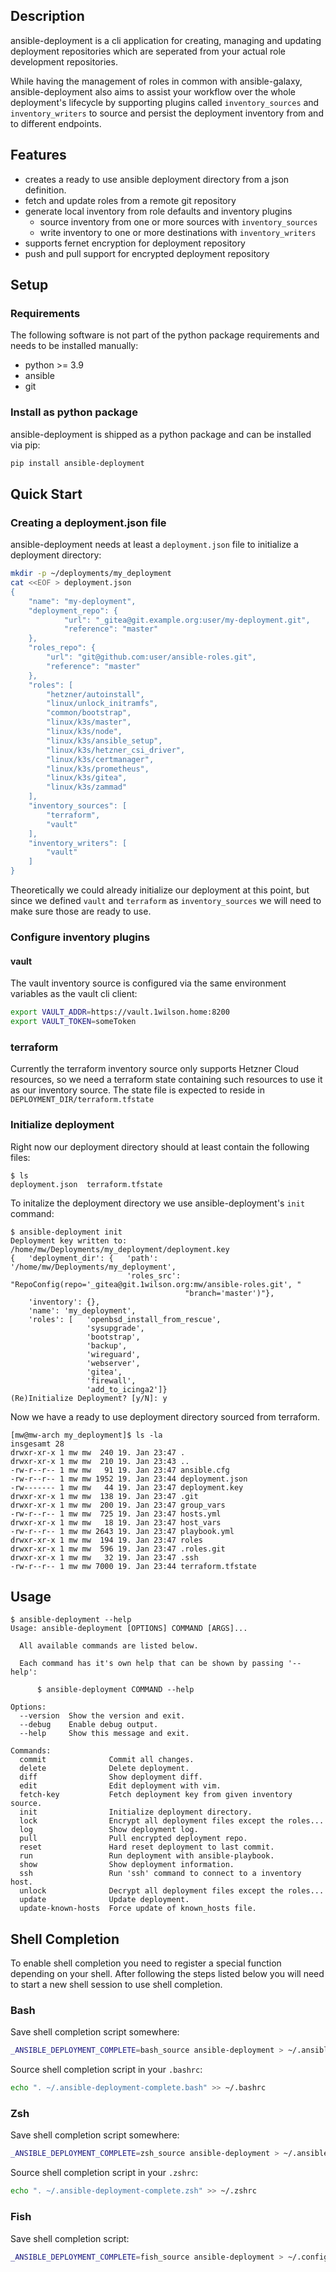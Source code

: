 ## Description
ansible-deployment is a cli application for creating, managing and updating
deployment repositories which are seperated from your actual role development repositories.

While having the management of roles in common with ansible-galaxy, ansible-deployment
also aims to assist your workflow over the whole deployment's lifecycle by
supporting plugins called ``inventory_sources`` and ``inventory_writers`` to 
source and persist the deployment inventory from and to different endpoints.


## Features
- creates a ready to use ansible deployment directory from a json definition.
- fetch and update roles from a remote git repository
- generate local inventory from role defaults and inventory plugins
  - source inventory from one or more sources with ``inventory_sources`` 
  - write inventory to one or more destinations with ``inventory_writers``
- supports fernet encryption for deployment repository
- push and pull support for encrypted deployment repository


## Setup
### Requirements
The following software is not part of the python package requirements 
and needs to be installed manually:
- python >= 3.9
- ansible
- git



### Install as python package
ansible-deployment is shipped as a python package and can be installed via pip:

```sh
pip install ansible-deployment
```

## Quick Start


### Creating a deployment.json file
ansible-deployment needs at least a ``deployment.json`` file to initialize
a deployment directory:

```sh
mkdir -p ~/deployments/my_deployment
cat <<EOF > deployment.json
{
    "name": "my-deployment",
    "deployment_repo": {
            "url": "_gitea@git.example.org:user/my-deployment.git",
            "reference": "master"
    },
    "roles_repo": {
        "url": "git@github.com:user/ansible-roles.git",
        "reference": "master"
    },
    "roles": [
        "hetzner/autoinstall",
        "linux/unlock_initramfs",
        "common/bootstrap",
        "linux/k3s/master",
        "linux/k3s/node",
        "linux/k3s/ansible_setup",
        "linux/k3s/hetzner_csi_driver",
        "linux/k3s/certmanager",
        "linux/k3s/prometheus",
        "linux/k3s/gitea",
        "linux/k3s/zammad"
    ],
    "inventory_sources": [
        "terraform",
        "vault"
    ],
    "inventory_writers": [
        "vault"
    ]
}
```

Theoretically we could already initialize our deployment at this point, but 
since we defined ``vault`` and ``terraform`` as ``inventory_sources`` we will
need to make sure those are ready to use.

### Configure inventory plugins

#### vault
The vault inventory source is configured via the same environment variables as the
vault cli client:
```sh
export VAULT_ADDR=https://vault.1wilson.home:8200
export VAULT_TOKEN=someToken
```

### terraform
Currently the terraform inventory source only supports Hetzner Cloud resources,
so we need a terraform state containing such resources to use it as our
inventory source. 
The state file is expected to reside in ``DEPLOYMENT_DIR/terraform.tfstate``


### Initialize deployment
Right now our deployment directory should at least contain the following files:

```
$ ls
deployment.json  terraform.tfstate
```

To initalize the deployment directory we use ansible-deployment's ``init`` command:

```
$ ansible-deployment init
Deployment key written to: /home/mw/Deployments/my_deployment/deployment.key
{   'deployment_dir': {   'path': '/home/mw/Deployments/my_deployment',
                          'roles_src': "RepoConfig(repo='_gitea@git.1wilson.org:mw/ansible-roles.git', "
                                       "branch='master')"},
    'inventory': {},
    'name': 'my_deployment',
    'roles': [   'openbsd_install_from_rescue',
                 'sysupgrade',
                 'bootstrap',
                 'backup',
                 'wireguard',
                 'webserver',
                 'gitea',
                 'firewall',
                 'add_to_icinga2']}
(Re)Initialize Deployment? [y/N]: y
```

Now we have a ready to use deployment directory sourced from terraform.

```
[mw@mw-arch my_deployment]$ ls -la
insgesamt 28
drwxr-xr-x 1 mw mw  240 19. Jan 23:47 .
drwxr-xr-x 1 mw mw  210 19. Jan 23:43 ..
-rw-r--r-- 1 mw mw   91 19. Jan 23:47 ansible.cfg
-rw-r--r-- 1 mw mw 1952 19. Jan 23:44 deployment.json
-rw------- 1 mw mw   44 19. Jan 23:47 deployment.key
drwxr-xr-x 1 mw mw  138 19. Jan 23:47 .git
drwxr-xr-x 1 mw mw  200 19. Jan 23:47 group_vars
-rw-r--r-- 1 mw mw  725 19. Jan 23:47 hosts.yml
drwxr-xr-x 1 mw mw   18 19. Jan 23:47 host_vars
-rw-r--r-- 1 mw mw 2643 19. Jan 23:47 playbook.yml
drwxr-xr-x 1 mw mw  194 19. Jan 23:47 roles
drwxr-xr-x 1 mw mw  596 19. Jan 23:47 .roles.git
drwxr-xr-x 1 mw mw   32 19. Jan 23:47 .ssh
-rw-r--r-- 1 mw mw 7000 19. Jan 23:44 terraform.tfstate
```

## Usage
```
$ ansible-deployment --help
Usage: ansible-deployment [OPTIONS] COMMAND [ARGS]...

  All available commands are listed below.

  Each command has it's own help that can be shown by passing '--help':

      $ ansible-deployment COMMAND --help

Options:
  --version  Show the version and exit.
  --debug    Enable debug output.
  --help     Show this message and exit.

Commands:
  commit              Commit all changes.
  delete              Delete deployment.
  diff                Show deployment diff.
  edit                Edit deployment with vim.
  fetch-key           Fetch deployment key from given inventory source.
  init                Initialize deployment directory.
  lock                Encrypt all deployment files except the roles...
  log                 Show deployment log.
  pull                Pull encrypted deployment repo.
  reset               Hard reset deployment to last commit.
  run                 Run deployment with ansible-playbook.
  show                Show deployment information.
  ssh                 Run 'ssh' command to connect to a inventory host.
  unlock              Decrypt all deployment files except the roles...
  update              Update deployment.
  update-known-hosts  Force update of known_hosts file.
```

## Shell Completion
To enable shell completion you need to register a special function depending
on your shell. After following the steps listed below you will need to start
a new shell session to use shell completion.
### Bash
Save shell completion script somewhere:
```sh
_ANSIBLE_DEPLOYMENT_COMPLETE=bash_source ansible-deployment > ~/.ansible-deployment-complete.bash
```

Source shell completion script in your `.bashrc`:
```sh
echo ". ~/.ansible-deployment-complete.bash" >> ~/.bashrc
```

### Zsh
Save shell completion script somewhere:
```sh
_ANSIBLE_DEPLOYMENT_COMPLETE=zsh_source ansible-deployment > ~/.ansible-deployment-complete.zsh
```

Source shell completion script in your `.zshrc`:
```sh
echo ". ~/.ansible-deployment-complete.zsh" >> ~/.zshrc
```

### Fish
Save shell completion script:
```sh
_ANSIBLE_DEPLOYMENT_COMPLETE=fish_source ansible-deployment > ~/.config/fish/completions/ansible-deployment-complete.fish
```
